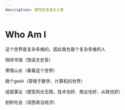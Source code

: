 ```yaml
---
description: 理性的浪漫主义者
---
```


# Who Am I

这个世界是复杂多维的，因此我也是个复杂多维的人

徜徉书海（饱读文史哲）&#x20;

寄情山水（看看这个世界）&#x20;

做个geek（穿梭于数学、计算机的世界）&#x20;

成就事业（感受风光无限，技术也好、商业也好、从政也好）

&#x20;剖析社会（洞悉政治经济）
